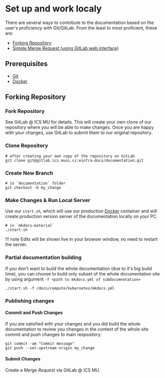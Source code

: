 # Set up and work localy

There are several ways to contribute to the documentation
based on the user's proficiency with Git/GitLab. From the least to most proficient, these are:    

- [Forking Repository](#forking-repository)    
- [Simple Merge Request (using GitLab web interface)](/#simple-merge-request-using-gitlab-web-interface)    

## Prerequisites
- [Git][1]
- [Docker][2]

## Forking Repository

### Fork Repository
See GitLab @ ICS MU for details. This will create your own clone of our repository where you will be able to make changes. Once you are happy with your changes, use GitLab to submit them to our original repository.

### Clone Repository

```console
# after creating your own copy of the repository on GitLab
git clone git@gitlab.ics.muni.cz:einfra-docs/documentation.git
```

### Create New Branch

```console
# in `documentation` folder
git checkout -b my_change
```

### Make Changes & Run Local Server

Use our `start.sh`, which will use our production [Docker][4] container and will create production version server of the documentation locally on your PC.
```console
# in `mkdocs-material`
./start.sh
```

!!! note
    Edits will be shown live in your browser window, no need to restart the server.

### Partial documentation building

If you don't want to build the whole documentation (due to it's big build time), you can choose to build only subset of the whole documentation site by using argument `-f <path to mkdocs.yml of subdocumnetation>`
```console
./start.sh -f /docs/compute/kubernetes/mkdocs.yml
```

### Publishing changes

#### Commit and Push Changes

If you are satisfied with your changes and you did build the whole documentation to review you changes in the context of the whole site commit and push changes to main respository:

```console
git commit -am "Commit message"
git push --set-upstream origin my_change
```

#### Submit Changes

Create a *Merge Request* via GitLab @ ICS MU.

[1]: https://git-scm.com/downloads
[2]: https://docs.docker.com/get-docker/
[3]: https://docs.e-infra.cz
[4]: ../push-contribution-to-the-repository